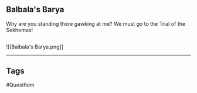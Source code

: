 ## Balbala's Barya
Why are you standing there gawking at me?
We must go to the Trial of the Sekhemas!
## 
![[Balbala's Barya.png]]

---
## Tags
#QuestItem